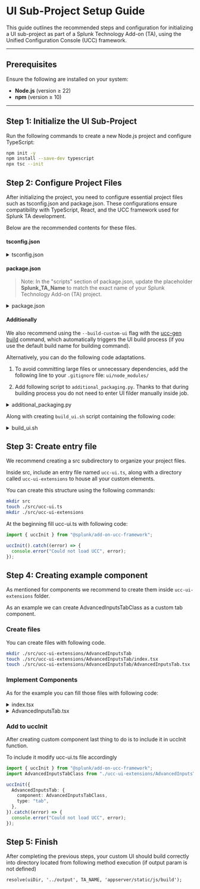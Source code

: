 # UI Sub-Project Setup Guide

This guide outlines the recommended steps and configuration for initializing a UI sub-project as part of a Splunk Technology Add-on (TA), using the Unified Configuration Console (UCC) framework.

---

## Prerequisites

Ensure the following are installed on your system:

- **Node.js** (version ≥ 22)
- **npm** (version ≥ 10)

---

## Step 1: Initialize the UI Sub-Project

Run the following commands to create a new Node.js project and configure TypeScript:

```bash
npm init -y
npm install --save-dev typescript
npx tsc --init
```

## Step 2: Configure Project Files

After initializing the project, you need to configure essential project files such as tsconfig.json and package.json. These configurations ensure compatibility with TypeScript, React, and the UCC framework used for Splunk TA development.

Below are the recommended contents for these files.

#### tsconfig.json

<details>
  <summary>tsconfig.json </summary>

```json
{
  "compilerOptions": {
    "target": "es2016", /* Set the JavaScript language version for emitted JavaScript and include compatible library declarations. */
    "jsx": "react", /* Specify what JSX code is generated. */
    
    /* Modules */
    "module": "commonjs", /* Specify what module code is generated. */
    "allowImportingTsExtensions": true, /* Allow imports to include TypeScript file extensions. Requires '--moduleResolution bundler' and either '--noEmit' or '--emitDeclarationOnly' to be set. */

    /* Emit */
    "noEmit": true, /* Disable emitting files from a compilation. */
    
    /* Interop Constraints */
    "esModuleInterop": true, /* Emit additional JavaScript to ease support for importing CommonJS modules. This enables 'allowSyntheticDefaultImports' for type compatibility. */
    "forceConsistentCasingInFileNames": true, /* Ensure that casing is correct in imports. */
    
    /* Type Checking */
    "strict": true, /* Enable all strict type-checking options. */
    "noImplicitAny": true,                            /* Enable error reporting for expressions and declarations with an implied 'any' type. */
    "noUnusedLocals": true,                           /* Enable error reporting when local variables aren't read. */
    "noUnusedParameters": true,                       /* Raise an error when a function parameter isn't read. */
    
    /* Completeness */
    "skipLibCheck": true /* Skip type checking all .d.ts files. */
  }
}
```

</details>


#### package.json

> Note: In the "scripts" section of package.json, update the placeholder **Splunk_TA_Name** to match the exact name of your Splunk Technology Add-on (TA) project.

<details>
  <summary>package.json </summary>
```json
{
  "name": "ui",
  "private": true,
  "version": "0.0.0",
  "type": "module",
  "scripts": {
    "build": "ucc-gen-ui ta_name=Splunk_TA_Name init_file_dir=src/ucc-ui.ts"
  },
  "dependencies": {
    "@splunk/add-on-ucc-framework": "^5.65.0",
    "@splunk/react-ui": "^4.42.0",
    "@splunk/splunk-utils": "^3.1.0",
    "@splunk/themes": "^0.23.0",
    "react": "16.14.0",
    "react-dom": "16.14.0"
  },
  "devDependencies": {
    "@eslint/js": "^9.20.0",
    "@types/node": "^22.13.1",
    "@types/react": "16.14.62",
    "@types/react-dom": "16.9.25",
    "typescript": "^5.8.2"
  },
  "overrides": {
    "react": "16.14.0",
    "react-dom": "16.14.0",
    "@types/react": "16.14.62",
    "@types/react-dom": "16.9.25"
  },
  "engines": {
    "node": ">=22",
    "npm": ">=10"
  }
}
```
</details>


#### Additionally

We also recommend using the `--build-custom-ui` flag with the [ucc-gen build](../../commands.md#ucc-gen-build) command, which automatically triggers the UI build process (if you use the default build name for building command).

Alternatively, you can do the following code adaptations.

1. To avoid committing large files or unnecessary dependencies, add the following line to your `.gitignore` file: ```ui/node_modules/```

1. Add following script to `additional_packaging.py`. Thanks to that during building process you do not need to enter UI filder manually inside job.

<details>
  <summary>additional_packaging.py </summary>
    ```python
    import os
    from os import path


    def additional_packaging(addon_name: str) -> None:
        build_ui_script = os.path.join(
            os.path.dirname(os.path.realpath(**file**)), "scripts", "build_ui.sh"
        )
        if path.exists(build_ui_script):
            os.system(f"chmod +x {build_ui_script}")
            return_code = os.system(build_ui_script)
            if return_code != 0:
                os._exit(os.WEXITSTATUS(return_code))

    ```
</details>

Along with creating `build_ui.sh` script containing the following code:

<details>
  <summary>build_ui.sh </summary>

    ```bash

    # !/bin/bash

    # Determine the directory of the script

    SCRIPT_DIR="$(cd "$(dirname "${BASH_SOURCE[0]}")" && pwd)"

    # Check if npm is installed

    if ! command -v node &> /dev/null
    then
        echo "Node.JS is not installed. Please install Node.JS to continue."
        exit 1
    fi

    if [ "$CI" = "true" ]; then
        npm --prefix "$SCRIPT_DIR/../ui" ci
    else
        npm --prefix "$SCRIPT_DIR/../ui" install
    fi

    npm --prefix "$SCRIPT_DIR/../ui" run build

    ```
</details>


## Step 3: Create entry file

We recommend creating a src subdirectory to organize your project files.

Inside src, include an entry file named `ucc-ui.ts`, along with a directory called `ucc-ui-extensions` to house all your custom elements.

You can create this structure using the following commands:

```bash
mkdir src
touch ./src/ucc-ui.ts
mkdir ./src/ucc-ui-extensions
```

At the beginning fill ucc-ui.ts with following code:


```typescript
import { uccInit } from "@splunk/add-on-ucc-framework";

uccInit().catch((error) => {
  console.error("Could not load UCC", error);
});

```


## Step 4: Creating example component

As mentioned for components we recommend to create them inside `ucc-ui-extensions` folder.

As an example we can create AdvancedInputsTabClass as a custom tab component.

### Create files

You can create files with following code.

```bash
mkdir ./src/ucc-ui-extensions/AdvancedInputsTab
touch ./src/ucc-ui-extensions/AdvancedInputsTab/index.tsx
touch ./src/ucc-ui-extensions/AdvancedInputsTab/AdvancedInputsTab.tsx
```

### Implement Components

As for the example you can fill those files with following code:

<details>
  <summary>index.tsx </summary>


```typescript
import React from "react";
import ReactDOM from "react-dom";

import { CustomTabBase } from "@splunk/add-on-ucc-framework";

const CustomAdvancedInputsTab = React.lazy(
  () => import("./AdvancedInputsTab.tsx")
);

export default class AdvancedInputsTabClass extends CustomTabBase {
  render(): void {
    ReactDOM.render(
      <React.Suspense fallback={<div></div>}>
        <CustomAdvancedInputsTab />
      </React.Suspense>,
      this.el
    );
  }
}

```

</details>

<details>
  <summary>AdvancedInputsTab.tsx </summary>

```typescript
import React from "react";
import ReactDOM from "react-dom";

import { CustomTabBase } from "@splunk/add-on-ucc-framework";

const CustomAdvancedInputsTab = React.lazy(
  () => import("./AdvancedInputsTab.tsx")
);

export default class AdvancedInputsTabClass extends CustomTabBase {
  render(): void {
    ReactDOM.render(
      <React.Suspense fallback={<div></div>}>
        <CustomAdvancedInputsTab />
      </React.Suspense>,
      this.el
    );
  }
}

```

</details>

### Add to uccInit

After creating custom component last thing to do is to include it in uccInit function.

To include it modify ucc-ui.ts file accordingly

```typescript
import { uccInit } from "@splunk/add-on-ucc-framework";
import AdvancedInputsTabClass from "./ucc-ui-extensions/AdvancedInputsTab";

uccInit({
  AdvancedInputsTab: {
    component: AdvancedInputsTabClass,
    type: "tab",
  },
}).catch((error) => {
  console.error("Could not load UCC", error);
});
```

## Step 5: Finish

After completing the previous steps, your custom UI should build correctly into directory located from following method execution (if output param is not defined)

```resolve(uiDir, '../output', TA_NAME, 'appserver/static/js/build');```
